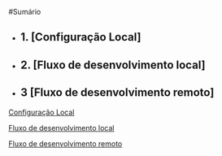  #Sumário

- ## 1. [Configuração Local]
- ## 2. [Fluxo de desenvolvimento local]
- ## 3 [Fluxo de desenvolvimento remoto]

[Configuração Local](./configuracao.md)

[Fluxo de desenvolvimento local](fluxo-de-desenvolvimento-local.md)

[Fluxo de desenvolvimento remoto](./fluxo-de-desenvolvimento-remoto.md)